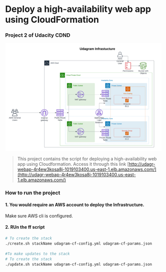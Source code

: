 # Deploy a high-availability web app using CloudFormation
### Project 2 of Udacity CDND 

![Udagram (Project 2  Diagram)](Proj2-Diagram.png)
> This project contains the script for deploying a high-availability web app using Cloudformation. Access it through this link [http://udagr-webap-4r4ew3kosa8j-1019103400.us-east-1.elb.amazonaws.com/](http://udagr-webap-4r4ew3kosa8j-1019103400.us-east-1.elb.amazonaws.com/)

### How to run the project
#### 1. You would require an AWS account to deploy the Infrastructure.
Make sure AWS cli is configured.

#### 2. RUn the ff script
```bash
# To create the stack
./create.sh stackName udagram-cf-config.yml udagram-cf-params.json

#To make updates to the stack
# To create the stack
./update.sh stackName udagram-cf-config.yml udagram-cf-params.json
```